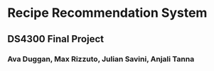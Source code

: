 # Recipe Recommendation System

## DS4300 Final Project
### Ava Duggan, Max Rizzuto, Julian Savini, Anjali Tanna

